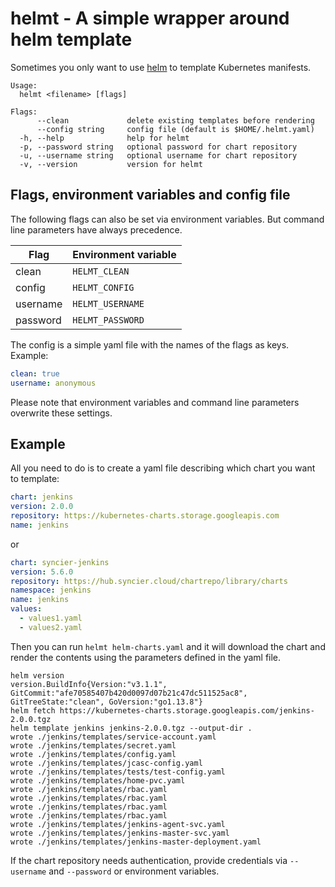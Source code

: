 # helmt - A simple wrapper around helm template

Sometimes you only want to use [helm](https://helm.sh/) to template Kubernetes manifests.

```A simple wrapper around helm template
Usage:
  helmt <filename> [flags]

Flags:
      --clean             delete existing templates before rendering
      --config string     config file (default is $HOME/.helmt.yaml)
  -h, --help              help for helmt
  -p, --password string   optional password for chart repository
  -u, --username string   optional username for chart repository
  -v, --version           version for helmt
```

## Flags, environment variables and config file

The following flags can also be set via environment variables.
But command line parameters have always precedence.

| Flag     | Environment variable |
|----------|----------------------|
| clean    | `HELMT_CLEAN`        |
| config   | `HELMT_CONFIG`       |
| username | `HELMT_USERNAME`     |
| password | `HELMT_PASSWORD`     |

The config is a simple yaml file with the names of the flags as keys.
Example:

```yaml
clean: true
username: anonymous
```

Please note that environment variables and command line parameters overwrite these settings.

## Example

All you need to do is to create a yaml file describing which chart you want to template:

```yaml
chart: jenkins
version: 2.0.0
repository: https://kubernetes-charts.storage.googleapis.com
name: jenkins
```

or

```yaml
chart: syncier-jenkins
version: 5.6.0
repository: https://hub.syncier.cloud/chartrepo/library/charts
namespace: jenkins
name: jenkins
values:
  - values1.yaml
  - values2.yaml
```

Then you can run `helmt helm-charts.yaml` and it will download the chart and render the contents using the parameters defined in the yaml file.

```shell script
helm version
version.BuildInfo{Version:"v3.1.1", GitCommit:"afe70585407b420d0097d07b21c47dc511525ac8", GitTreeState:"clean", GoVersion:"go1.13.8"}
helm fetch https://kubernetes-charts.storage.googleapis.com/jenkins-2.0.0.tgz
helm template jenkins jenkins-2.0.0.tgz --output-dir .
wrote ./jenkins/templates/service-account.yaml
wrote ./jenkins/templates/secret.yaml
wrote ./jenkins/templates/config.yaml
wrote ./jenkins/templates/jcasc-config.yaml
wrote ./jenkins/templates/tests/test-config.yaml
wrote ./jenkins/templates/home-pvc.yaml
wrote ./jenkins/templates/rbac.yaml
wrote ./jenkins/templates/rbac.yaml
wrote ./jenkins/templates/rbac.yaml
wrote ./jenkins/templates/rbac.yaml
wrote ./jenkins/templates/jenkins-agent-svc.yaml
wrote ./jenkins/templates/jenkins-master-svc.yaml
wrote ./jenkins/templates/jenkins-master-deployment.yaml
```

If the chart repository needs authentication, provide credentials via `--username` and `--password` or environment variables.
